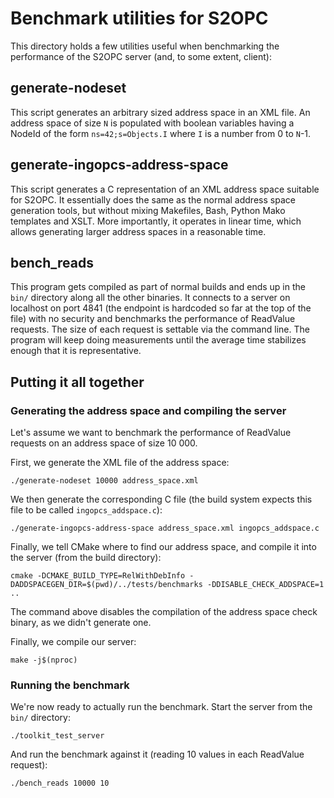 # Benchmark utilities for S2OPC

This directory holds a few utilities useful when benchmarking the performance of
the S2OPC server (and, to some extent, client):

## generate-nodeset

This script generates an arbitrary sized address space in an XML file. An
address space of size `N` is populated with boolean variables having a NodeId of
the form `ns=42;s=Objects.I` where `I` is a number from 0 to `N`-1.

## generate-ingopcs-address-space

This script generates a C representation of an XML address space suitable for
S2OPC. It essentially does the same as the normal address space generation
tools, but without mixing Makefiles, Bash, Python Mako templates and XSLT. More
importantly, it operates in linear time, which allows generating larger address
spaces in a reasonable time.

## bench_reads

This program gets compiled as part of normal builds and ends up in the `bin/`
directory along all the other binaries. It connects to a server on localhost on
port 4841 (the endpoint is hardcoded so far at the top of the file) with no
security and benchmarks the performance of ReadValue requests. The size of each
request is settable via the command line. The program will keep doing
measurements until the average time stabilizes enough that it is representative.

## Putting it all together

### Generating the address space and compiling the server

Let's assume we want to benchmark the performance of ReadValue requests on an
address space of size 10 000.

First, we generate the XML file of the address space:

```
./generate-nodeset 10000 address_space.xml
```

We then generate the corresponding C file (the build system expects this file to
be called `ingopcs_addspace.c`):

```
./generate-ingopcs-address-space address_space.xml ingopcs_addspace.c
```

Finally, we tell CMake where to find our address space, and compile it into the
server (from the build directory):

```
cmake -DCMAKE_BUILD_TYPE=RelWithDebInfo -DADDSPACEGEN_DIR=$(pwd)/../tests/benchmarks -DDISABLE_CHECK_ADDSPACE=1 ..
```

The command above disables the compilation of the address space check binary, as
we didn't generate one.

Finally, we compile our server:

```
make -j$(nproc)
```

### Running the benchmark

We're now ready to actually run the benchmark. Start the server from the `bin/`
directory:

```
./toolkit_test_server
```

And run the benchmark against it (reading 10 values in each ReadValue request):

```
./bench_reads 10000 10
```
